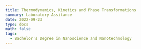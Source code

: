```yaml
---
title: Thermodynamics, Kinetics and Phase Transformations
summary: Laboratory Assitance
date: 2022-09-23
type: docs
math: false
tags:
  - Bachelor's Degree in Nanoscience and Nanotechnology
---
```

